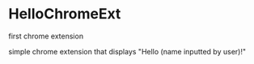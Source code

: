 # HelloChromeExt
first chrome extension

simple chrome extension that displays "Hello (name inputted by user)!"
